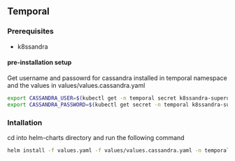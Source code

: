 ##  Temporal
### Prerequisites
- k8ssandra

#### pre-installation setup
Get username and passowrd for cassandra installed in temporal namespace and the values in values/values.cassandra.yaml
```sh
export CASSANDRA_USER=$(kubectl get -n temporal secret k8ssandra-superuser -o jsonpath="{.data.username}" | base64 --decode)
export CASSANDRA_PASSWORD=$(kubectl get secret -n temporal k8ssandra-superuser -o jsonpath="{.data.password}" | base64 --decode)
```
### Intallation
cd into helm-charts directory and run the following command
```sh
helm install -f values.yaml -f values/values.cassandra.yaml -n temporal temporal .
```
